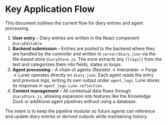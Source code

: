 # Key Application Flow

This document outlines the current flow for diary entries and agent processing.

1. **User entry** – Diary entries are written in the React component `DiaryEditable`.
2. **Backend submission** – Entries are posted to the backend where they are handled by the controller and written to `server/diary.json` via the file-based store `diaryStore.js`.
   The store extracts any `[[tags]]` from the text and categorizes them into fields, states or loops.
3. **Agent processing** – A chain of agents (Resistor → Interpreter → Forge → Lune) operates directly on `diary.json`. Each agent reads the entry and previous logs, writing its own output under `agent_logs`. Lune stores its response in `agent_logs.Lune.reflection`.
4. **Context management** – All contextual data flows through `diaryStore.js`, allowing expansion into features like the Knowledge Dock or additional agent pipelines without using a database.

The intent is to keep the pipeline modular so future agents can reference and update diary entries or derived outputs while maintaining history.
